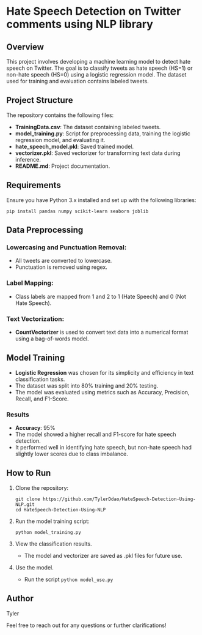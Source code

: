 
# Hate Speech Detection on Twitter comments using NLP library

## Overview

This project involves developing a machine learning model to detect hate speech on Twitter. The goal is to classify tweets as hate speech (HS=1) or non-hate speech (HS=0) using a logistic regression model. The dataset used for training and evaluation contains labeled tweets.

## Project Structure

The repository contains the following files:

- **TrainingData.csv**: The dataset containing labeled tweets.
- **model_training.py**: Script for preprocessing data, training the logistic regression model, and evaluating it.
- **hate_speech_model.pkl**: Saved trained model.
- **vectorizer.pkl**: Saved vectorizer for transforming text data during inference.
- **README.md**: Project documentation.

## Requirements

Ensure you have Python 3.x installed and set up with the following libraries:

```
pip install pandas numpy scikit-learn seaborn joblib
```

## Data Preprocessing

### Lowercasing and Punctuation Removal:
- All tweets are converted to lowercase.
- Punctuation is removed using regex.

### Label Mapping:
- Class labels are mapped from 1 and 2 to 1 (Hate Speech) and 0 (Not Hate Speech).

### Text Vectorization:
- **CountVectorizer** is used to convert text data into a numerical format using a bag-of-words model.

## Model Training

- **Logistic Regression** was chosen for its simplicity and efficiency in text classification tasks.
- The dataset was split into 80% training and 20% testing.
- The model was evaluated using metrics such as Accuracy, Precision, Recall, and F1-Score.

### Results
- **Accuracy**: 95%
- The model showed a higher recall and F1-score for hate speech detection.
- It performed well in identifying hate speech, but non-hate speech had slightly lower scores due to class imbalance.

## How to Run

1. Clone the repository:
   ```
   git clone https://github.com/TylerDdao/HateSpeech-Detection-Using-NLP.git
   cd HateSpeech-Detection-Using-NLP
   ```

2. Run the model training script:
   ```
   python model_training.py
   ```

3. View the classification results.
   - The model and vectorizer are saved as .pkl files for future use.

4. Use the model.
   - Run the script ```python model_use.py```
  
## Author

Tyler

Feel free to reach out for any questions or further clarifications!
